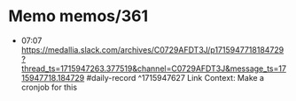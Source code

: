 # Memo memos/361
- 07:07 https://medallia.slack.com/archives/C0729AFDT3J/p1715947718184729?thread_ts=1715947263.377519&channel=C0729AFDT3J&message_ts=1715947718.184729 #daily-record ^1715947627
Link Context:
Make a cronjob for this